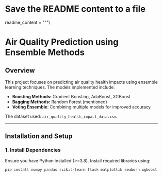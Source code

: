 # Save the README content to a file
readme_content = """\
# Air Quality Prediction using Ensemble Methods

## Overview
This project focuses on predicting air quality health impacts using ensemble learning techniques. The models implemented include:

- **Boosting Methods:** Gradient Boosting, AdaBoost, XGBoost
- **Bagging Methods:** Random Forest (mentioned)
- **Voting Ensemble:** Combining multiple models for improved accuracy

The dataset used: `air_quality_health_impact_data.csv`.

---
## Installation and Setup
### 1. Install Dependencies
Ensure you have Python installed (>=3.8). Install required libraries using:
```sh
pip install numpy pandas scikit-learn flask matplotlib seaborn xgboost

